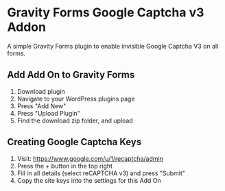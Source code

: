 # Gravity Forms Google Captcha v3 Addon

A simple Gravity Forms plugin to enable invisible Google Captcha V3 on all forms.

## Add Add On to Gravity Forms

1. Download plugin
2. Navigate to your WordPress plugins page
3. Press "Add New"
4. Press "Upload Plugin"
5. Find the download zip folder, and upload

## Creating Google Captcha Keys

1. Visit: https://www.google.com/u/1/recaptcha/admin
2. Press the + button in the top right
3. Fill in all details (select reCAPTCHA v3) and press "Submit"
4. Copy the site keys into the settings for this Add On
